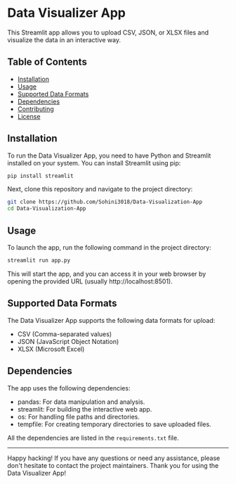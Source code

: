 # Data Visualizer App

This Streamlit app allows you to upload CSV, JSON, or XLSX files and visualize the data in an interactive way.

## Table of Contents
- [Installation](#installation)
- [Usage](#usage)
- [Supported Data Formats](#supported-data-formats)
- [Dependencies](#dependencies)
- [Contributing](#contributing)
- [License](#license)

## Installation

To run the Data Visualizer App, you need to have Python and Streamlit installed on your system. You can install Streamlit using pip:

```bash
pip install streamlit
```
Next, clone this repository and navigate to the project directory:
```bash
git clone https://github.com/Sohini3018/Data-Visualization-App
cd Data-Visualization-App
```
## Usage
To launch the app, run the following command in the project directory:
```bash
streamlit run app.py
```
This will start the app, and you can access it in your web browser by opening the provided URL (usually http://localhost:8501).

## Supported Data Formats

The Data Visualizer App supports the following data formats for upload:

- CSV (Comma-separated values)
- JSON (JavaScript Object Notation)
- XLSX (Microsoft Excel)

## Dependencies

The app uses the following dependencies:

- pandas: For data manipulation and analysis.
- streamlit: For building the interactive web app.
- os: For handling file paths and directories.
- tempfile: For creating temporary directories to save uploaded files.

All the dependencies are listed in the `requirements.txt` file.

---

Happy hacking! If you have any questions or need any assistance, please don't hesitate to contact the project maintainers. Thank you for using the Data Visualizer App!
